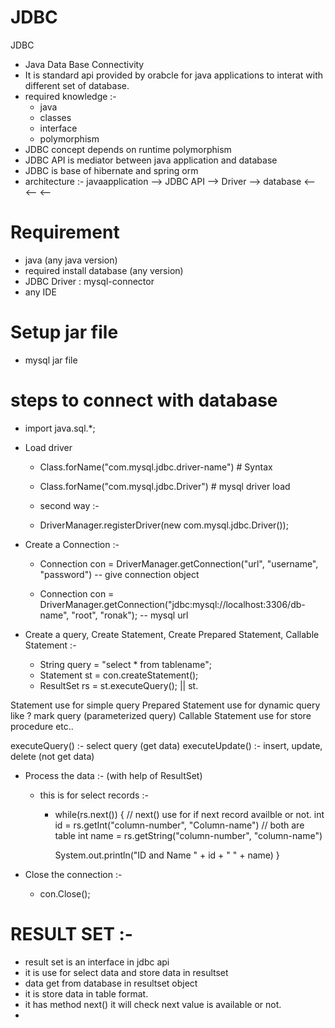 # JDBC
 JDBC
- Java Data Base Connectivity
- It is standard api provided by orabcle for java applications to interat with different set of database.
- required knowledge :-
    - java
    - classes
    - interface
    - polymorphism
- JDBC concept depends on runtime polymorphism
- JDBC API is mediator between java application and database
- JDBC is base of hibernate and spring orm
- architecture :-
    javaapplication --> JDBC API --> Driver --> database
                    <--          <--        <--



# Requirement
- java (any java version)
- required install database (any version)
- JDBC Driver : mysql-connector
- any IDE

# Setup jar file
- mysql jar file



# steps to connect with database
- import java.sql.*;

- Load driver
    - Class.forName("com.mysql.jdbc.driver-name") # Syntax
    - Class.forName("com.mysql.jdbc.Driver") # mysql driver load

    - second way :-
    - DriverManager.registerDriver(new com.mysql.jdbc.Driver());

- Create a Connection :-
    - Connection con = DriverManager.getConnection("url", "username", "password") -- give connection object
    
    - Connection con = DriverManager.getConnection("jdbc:mysql://localhost:3306/db-name", "root", "ronak"); -- mysql url

- Create a query, Create Statement, Create Prepared Statement, Callable Statement :-
    - String query = "select * from tablename";
    - Statement st = con.createStatement();
    - ResultSet rs = st.executeQuery(); || st.

Statement use for simple query
Prepared Statement use for dynamic query like ? mark query (parameterized query)
Callable Statement use for store procedure etc..


executeQuery() :- select query (get data)
executeUpdate() :- insert, update, delete (not get data)


- Process the data :- (with help of ResultSet)
    - this is for select records :-
        - while(rs.next()) { // next() use for if next record availble or not.
            int id = rs.getInt("column-number", "Column-name") // both are table 
            int name = rs.getString("column-number", "column-name")

            System.out.println("ID and Name " + id + " " + name)
        }


- Close the connection :-
    - con.Close();




# RESULT SET :- 
- result set is an interface in jdbc api
- it is use for select data and store data in resultset
- data get from database in resultset object
- it is store data in table format.
- it has method next()  it will check next value is available or not.
- 